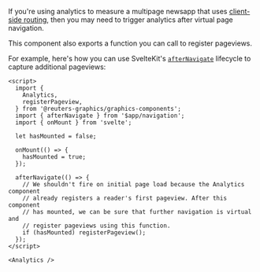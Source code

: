 If you're using analytics to measure a multipage newsapp that uses [client-side routing](https://kit.svelte.dev/docs/glossary#routing), then you may need to trigger analytics after virtual page navigation.

This component also exports a function you can call to register pageviews.

For example, here's how you can use SvelteKit's [`afterNavigate`](https://kit.svelte.dev/docs/modules#$app-navigation-afternavigate) lifecycle to capture additional pageviews:

```svelte
<script>
  import {
    Analytics,
    registerPageview,
  } from '@reuters-graphics/graphics-components';
  import { afterNavigate } from '$app/navigation';
  import { onMount } from 'svelte';

  let hasMounted = false;

  onMount(() => {
    hasMounted = true;
  });

  afterNavigate(() => {
    // We shouldn't fire on initial page load because the Analytics component
    // already registers a reader's first pageview. After this component
    // has mounted, we can be sure that further navigation is virtual and
    // register pageviews using this function.
    if (hasMounted) registerPageview();
  });
</script>

<Analytics />
```

